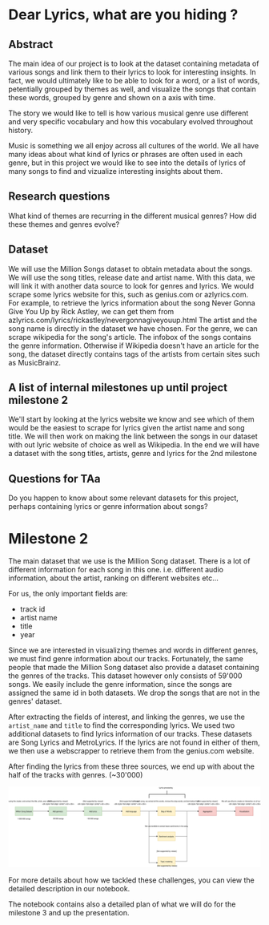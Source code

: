 # Dear Lyrics, what are you hiding ?

## Abstract
The main idea of our project is to look at the dataset containing metadata of
various songs and link them to their lyrics to look for interesting insights.
In fact, we would ultimately like to be able to look for a word, or a list
of words, petentially grouped by themes as well, and visualize the songs that 
contain these words, grouped by genre and shown on a axis with time.

The story we would like to tell is how various musical genre use different
and very specific vocabulary and how this vocabulary evolved throughout history.

Music is something we all enjoy across all cultures of the world. We all have
many ideas about what kind of lyrics or phrases are often used in each genre,
but in this project we would like to see into the details of lyrics of many
songs to find and vizualize interesting insights about them.

## Research questions
What kind of themes are recurring in the different musical genres?
How did these themes and genres evolve?

## Dataset
We will use the Million Songs dataset to obtain metadata about the songs. We
will use the song titles, release date and artist name. With this data, we will
link it with another data source to look for genres and lyrics. We would scrape
some lyrics website for this, such as genius.com or azlyrics.com.
For example, to retrieve the lyrics information about the song Never Gonna Give You Up
by Rick Astley, we can get them from azlyrics.com/lyrics/rickastley/nevergonnagiveyouup.html
The artist and the song name is directly in the dataset we have chosen.
For the genre, we can scrape wikipedia for the song's article. The infobox of the
songs contains the genre information. Otherwise if Wikipedia doesn't have an article for
the song, the dataset directly contains tags of the artists from certain sites such as MusicBrainz.

## A list of internal milestones up until project milestone 2
We'll start by looking at the lyrics website we know and see which of
them would be the easiest to scrape for lyrics given the artist name
and song title.
We will then work on making the link between the songs in our dataset with
out lyric website of choice as well as Wikipedia.
In the end we will have a dataset with the song titles, artists, genre and
lyrics for the 2nd milestone

## Questions for TAa
Do you happen to know about some relevant datasets for this project, perhaps
containing lyrics or genre information about songs?


# Milestone 2


The main dataset that we use is the Million Song dataset.
There is a lot of different information for each song in this one.
i.e. different audio information, about the artist, ranking on different websites etc…

For us, the only important fields are:

- track id
- artist name 
- title
- year

Since we are interested in visualizing themes and words in different genres,
we must find genre information about our tracks.
Fortunately, the same people that made the Million Song dataset also provide
a dataset containing the genres of the tracks. This dataset however only 
consists of 59'000 songs.
We easily include the genre information, since the songs are assigned the 
same id in both datasets.
We drop the songs that are not in the genres' dataset.

After extracting the fields of interest, and linking the genres, we use 
the ``artist_name`` and ``title`` to find the corresponding lyrics.
We used two additional datasets to find lyrics information of our tracks.
These datasets are Song Lyrics and MetroLyrics.
If the lyrics are not found in either of them, we then use a webscrapper to retrieve
them from the genius.com website.

After finding the lyrics from these three sources, we end up with about the half 
of the tracks with genres. (~30'000) 

![Flow chart](pictures/pipeline.svg)

For more details about how we tackled these challenges, you can view the detailed 
description in our notebook.

The notebook contains also a detailed plan of what we will do for the milestone 3
and up the presentation.

